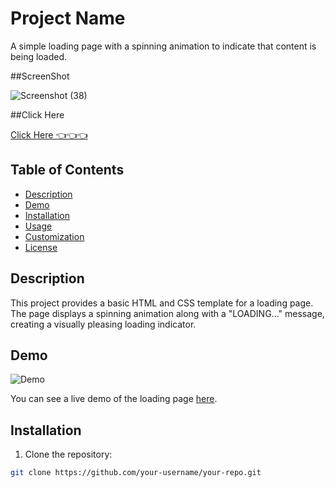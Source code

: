 # Project Name

A simple loading page with a spinning animation to indicate that content is being loaded.

##ScreenShot

![Screenshot (38)](https://github.com/saurabhalagdeve/Loading-Page/assets/127332934/5a763056-0709-4ae2-8437-a9aede13a9d2)

##Click Here

[Click Here 👈👈👈](https://saurabhalagdeve.github.io/Loading-Page/)

## Table of Contents

- [Description](#description)
- [Demo](#demo)
- [Installation](#installation)
- [Usage](#usage)
- [Customization](#customization)
- [License](#license)

## Description

This project provides a basic HTML and CSS template for a loading page. The page displays a spinning animation along with a "LOADING..." message, creating a visually pleasing loading indicator.

## Demo

![Demo](demo.gif)

You can see a live demo of the loading page [here](link-to-demo).

## Installation

1. Clone the repository:

```bash
git clone https://github.com/your-username/your-repo.git

